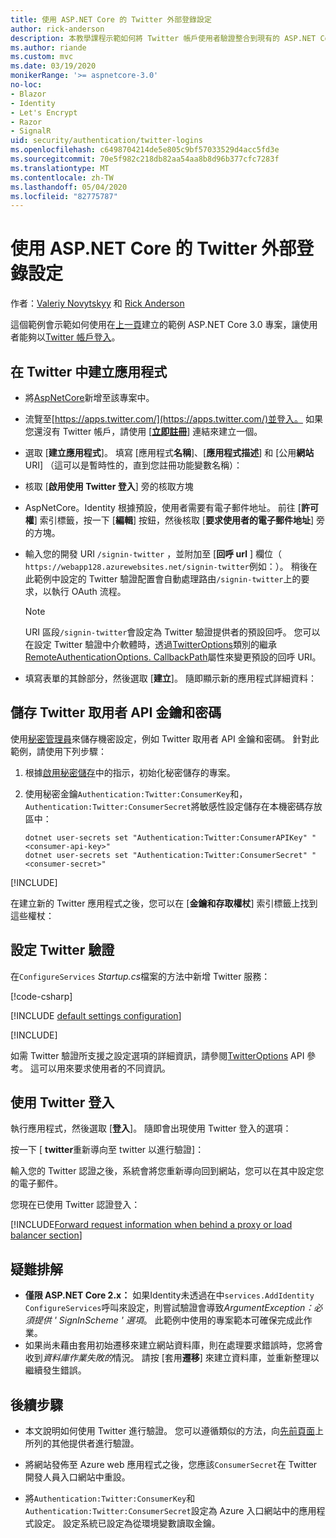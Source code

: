 ```yaml
---
title: 使用 ASP.NET Core 的 Twitter 外部登錄設定
author: rick-anderson
description: 本教學課程示範如何將 Twitter 帳戶使用者驗證整合到現有的 ASP.NET Core 應用程式中。
ms.author: riande
ms.custom: mvc
ms.date: 03/19/2020
monikerRange: '>= aspnetcore-3.0'
no-loc:
- Blazor
- Identity
- Let's Encrypt
- Razor
- SignalR
uid: security/authentication/twitter-logins
ms.openlocfilehash: c6498704214de5e805c9bf57033529d4acc5fd3e
ms.sourcegitcommit: 70e5f982c218db82aa54aa8b8d96b377cfc7283f
ms.translationtype: MT
ms.contentlocale: zh-TW
ms.lasthandoff: 05/04/2020
ms.locfileid: "82775787"
---
```

# <a name="twitter-external-sign-in-setup-with-aspnet-core"></a>使用 ASP.NET Core 的 Twitter 外部登錄設定

作者：[Valeriy Novytskyy](https://github.com/01binary) 和 [Rick Anderson](https://twitter.com/RickAndMSFT)

這個範例會示範如何使用在[上一頁](xref:security/authentication/social/index)建立的範例 ASP.NET Core 3.0 專案，讓使用者能夠以[Twitter 帳戶登入](https://dev.twitter.com/web/sign-in/desktop-browser)。

## <a name="create-the-app-in-twitter"></a>在 Twitter 中建立應用程式

* 將[AspNetCore](https://www.nuget.org/packages/Microsoft.AspNetCore.Authentication.Twitter/3.0.0)新增至該專案中。

* 流覽至[https://apps.twitter.com/](https://apps.twitter.com/)並登入。 如果您還沒有 Twitter 帳戶，請使用 [**[立即註冊](https://twitter.com/signup)**] 連結來建立一個。

* 選取 [**建立應用程式**]。 填寫 [應用程式**名稱**]、[**應用程式描述**] 和 [公用**網站**URI] （這可以是暫時性的，直到您註冊功能變數名稱）：

* 核取 [**啟用使用 Twitter 登入**] 旁的核取方塊

* AspNetCore。Identity 根據預設，使用者需要有電子郵件地址。 前往 [**許可權**] 索引標籤，按一下 [**編輯**] 按鈕，然後核取 [**要求使用者的電子郵件地址**] 旁的方塊。

* 輸入您的開發 URI `/signin-twitter` ，並附加至 [**回呼 url** ] 欄位（ `https://webapp128.azurewebsites.net/signin-twitter`例如：）。 稍後在此範例中設定的 Twitter 驗證配置會自動處理路由`/signin-twitter`上的要求，以執行 OAuth 流程。

  > [!NOTE]
  > URI 區段`/signin-twitter`會設定為 Twitter 驗證提供者的預設回呼。 您可以在設定 Twitter 驗證中介軟體時，透過[TwitterOptions](/dotnet/api/microsoft.aspnetcore.authentication.twitter.twitteroptions)類別的繼承[RemoteAuthenticationOptions. CallbackPath](/dotnet/api/microsoft.aspnetcore.authentication.remoteauthenticationoptions.callbackpath)屬性來變更預設的回呼 URI。

* 填寫表單的其餘部分，然後選取 [**建立**]。 隨即顯示新的應用程式詳細資料：

## <a name="store-the-twitter-consumer-api-key-and-secret"></a>儲存 Twitter 取用者 API 金鑰和密碼

使用[秘密管理員](xref:security/app-secrets)來儲存機密設定，例如 Twitter 取用者 API 金鑰和密碼。 針對此範例，請使用下列步驟：

1. 根據[啟用秘密儲存](xref:security/app-secrets#enable-secret-storage)中的指示，初始化秘密儲存的專案。
1. 使用秘密金鑰`Authentication:Twitter:ConsumerKey`和， `Authentication:Twitter:ConsumerSecret`將敏感性設定儲存在本機密碼存放區中：

    ```dotnetcli
    dotnet user-secrets set "Authentication:Twitter:ConsumerAPIKey" "<consumer-api-key>"
    dotnet user-secrets set "Authentication:Twitter:ConsumerSecret" "<consumer-secret>"
    ```

[!INCLUDE[](~/includes/environmentVarableColon.md)]

在建立新的 Twitter 應用程式之後，您可以在 [**金鑰和存取權杖**] 索引標籤上找到這些權杖：

## <a name="configure-twitter-authentication"></a>設定 Twitter 驗證

在`ConfigureServices` *Startup.cs*檔案的方法中新增 Twitter 服務：

[!code-csharp[](~/security/authentication/social/social-code/3.x/StartupTwitter3x.cs?name=snippet&highlight=10-15)]

[!INCLUDE [default settings configuration](includes/default-settings.md)]

[!INCLUDE[](includes/chain-auth-providers.md)]

如需 Twitter 驗證所支援之設定選項的詳細資訊，請參閱[TwitterOptions](/dotnet/api/microsoft.aspnetcore.builder.twitteroptions) API 參考。 這可以用來要求使用者的不同資訊。

## <a name="sign-in-with-twitter"></a>使用 Twitter 登入

執行應用程式，然後選取 [**登入**]。 隨即會出現使用 Twitter 登入的選項：

按一下 [ **twitter**重新導向至 twitter 以進行驗證]：

輸入您的 Twitter 認證之後，系統會將您重新導向回到網站，您可以在其中設定您的電子郵件。

您現在已使用 Twitter 認證登入：

[!INCLUDE[Forward request information when behind a proxy or load balancer section](includes/forwarded-headers-middleware.md)]

<!-- 
### React to cancel Authorize External sign-in
Twitter doesn't support AccessDeniedPath
Rather in the twitter setup, you can provide an External sign-in homepage. The external sign-in homepage doesn't support localhost. Tested with https://cors3.azurewebsites.net/ and that works.
-->

## <a name="troubleshooting"></a>疑難排解

* **僅限 ASP.NET Core 2.x：** 如果Identity未透過在中`services.AddIdentity` `ConfigureServices`呼叫來設定，則嘗試驗證會導致*ArgumentException：必須提供 ' SignInScheme ' 選項*。 此範例中使用的專案範本可確保完成此作業。
* 如果尚未藉由套用初始遷移來建立網站資料庫，則在處理要求錯誤時，您將會收到*資料庫作業失敗的*情況。 請按 [套用**遷移**] 來建立資料庫，並重新整理以繼續發生錯誤。

## <a name="next-steps"></a>後續步驟

* 本文說明如何使用 Twitter 進行驗證。 您可以遵循類似的方法，向[先前頁面](xref:security/authentication/social/index)上所列的其他提供者進行驗證。

* 將網站發佈至 Azure web 應用程式之後，您應該`ConsumerSecret`在 Twitter 開發人員入口網站中重設。

* 將`Authentication:Twitter:ConsumerKey`和`Authentication:Twitter:ConsumerSecret`設定為 Azure 入口網站中的應用程式設定。 設定系統已設定為從環境變數讀取金鑰。
